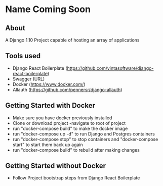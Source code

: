 # Name Coming Soon
## About
A Django 1.10 Project capable of hosting an array of applications
## Tools used
- Django React Boilerplate (https://github.com/vintasoftware/django-react-boilerplate)
- Swagger (URL)
- Docker (https://www.docker.com/)
- Allauth (https://github.com/pennersr/django-allauth)
## Getting Started with Docker
- Make sure you have docker previously installed
- Clone or download project
-navigate to root of project
- run "docker-compose build" to make the docker image
- run "docker-compose up -d" to run Django and Postgres containers
- run "docker-compose stop" to stop containers and "docker-compose start" to start them back up again
- run "docker-compose build" to rebuild after making changes
## Getting Started without Docker
- Follow Project bootstrap steps from Django React Boilerplate